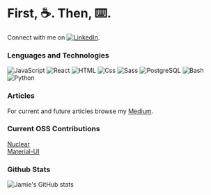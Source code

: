 
# First, :coffee:. Then, :keyboard:.
Connect with me on [![LinkedIn][3.2]][3].

### Lenguages and Technologies
<img alt="JavaScript" src="https://img.shields.io/badge/JavaScript-F7DF1E?logo=javascript&logoColor=white&style=for-the-badge" /> <img alt="React" src="https://img.shields.io/badge/React-61DAFB?logo=react&logoColor=white&style=for-the-badge" /> <img alt="HTML" src="https://img.shields.io/badge/HTML-E34F26?logo=html5&logoColor=white&style=for-the-badge" /> <img alt="Css" src="https://img.shields.io/badge/CSS-1572B6?logo=css3&logoColor=white&style=for-the-badge" /> <img alt="Sass" src="https://img.shields.io/badge/Sass-CC6699?logo=sass&logoColor=white&style=for-the-badge" /> <img alt="PostgreSQL" src="https://img.shields.io/badge/PostgreSQL-informational?style=for-the-badge&logo=postgresql&logoColor=white&color=4169E1" /> <img alt="Bash" src="https://img.shields.io/badge/Bash-informational?style=for-the-badge&logo=gnu-bash&logoColor=white&color=2A3136" /> <img alt="Python" src="https://img.shields.io/badge/Python-informational?style=for-the-badge&logo=python&logoColor=white&color=3776AB" />

### Articles
For current and future articles browse my [Medium](https://jamieeunice.medium.com/).

### Current OSS Contributions
[Nuclear](https://github.com/nukeop/nuclear)
<br/>
[Material-UI](https://github.com/mui-org/material-ui)

### Github Stats
![Jamie's GitHub stats](https://github-readme-stats.vercel.app/api?username=jamieeunice&theme=graywhite&show_icons=true)



<!-- links to social media icons -->

<!-- icons with padding -->
[2.1]: http://i.imgur.com/0o48UoR.png (github icon with padding)

<!-- icons without padding -->
[2.2]: http://i.imgur.com/9I6NRUm.png (github icon without padding)
[3.2]: https://raw.githubusercontent.com/MartinHeinz/MartinHeinz/master/linkedin-3-16.png (LinkedIn icon without padding)


<!-- links to your social media accounts -->
[3]: https://www.linkedin.com/in/jamieeunice/
